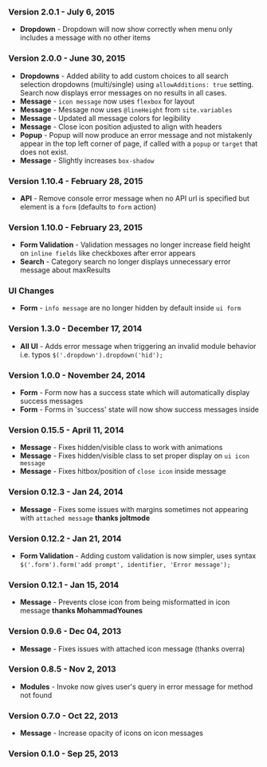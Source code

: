 ### Version 2.0.1 - July 6, 2015

- **Dropdown** - Dropdown will now show correctly when menu only includes a message with no other items

### Version 2.0.0 - June 30, 2015

- **Dropdowns** - Added ability to add custom choices to all search selection dropdowns (multi/single) using `allowAdditions: true` setting. Search now displays error messages on no results in all cases.
- **Message** - `icon message` now uses `flexbox` for layout
- **Message** - Message now uses `@lineHeight` from `site.variables`
- **Message** - Updated all message colors for legibility
- **Message** - Close icon position adjusted to align with headers
- **Popup** - Popup will now produce an error message and not mistakenly appear in the top left corner of page, if called with a `popup` or `target` that does not exist.
- **Message** - Slightly increases `box-shadow`

### Version 1.10.4 - February 28, 2015

- **API** - Remove console error message when no API url is specified but element is a `form` (defaults to `form` action)

### Version 1.10.0 - February 23, 2015

- **Form Validation** - Validation messages no longer increase field height on `inline fields` like checkboxes after error appears
- **Search** - Category search no longer displays unnecessary error message about maxResults

### UI Changes

- **Form** - `info message` are no longer hidden by default inside `ui form`

### Version 1.3.0 - December 17, 2014

- **All UI** - Adds error message when triggering an invalid module behavior i.e. typos ``$('.dropdown').dropdown('hid');``

### Version 1.0.0 - November 24, 2014

- **Form** - Form now has a success state which will automatically display success messages
- **Form** - Forms in 'success' state will now show success messages inside

### Version 0.15.5 - April 11, 2014

- **Message** - Fixes hidden/visible class to work with animations
- **Message** - Fixes hidden/visible class to set proper display on ``ui icon message``
- **Message** - Fixes hitbox/position of ``close icon`` inside message

### Version 0.12.3 - Jan 24, 2014

- **Message** - Fixes some issues with margins sometimes not appearing with ``attached message`` **thanks joltmode**

### Version 0.12.2 - Jan 21, 2014

- **Form Validation** - Adding custom validation is now simpler, uses syntax ``$('.form').form('add prompt', identifier, 'Error message');``

### Version 0.12.1 - Jan 15, 2014

- **Message** - Prevents close icon from being misformatted in icon message **thanks MohammadYounes**

### Version 0.9.6 - Dec 04, 2013

- **Message** - Fixes issues with attached icon message (thanks overra)

### Version 0.8.5 - Nov 2, 2013

- **Modules** - Invoke now gives user's query in error message for method not found

### Version 0.7.0 - Oct 22, 2013

- **Message** - Increase opacity of icons on icon messages

### Version 0.1.0 - Sep 25, 2013